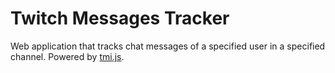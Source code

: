 # Twitch Messages Tracker

Web application that tracks chat messages of a specified user in a specified channel. Powered by [tmi.js](https://tmijs.com/ 'tmi.js homepage').
